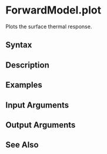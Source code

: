 # ForwardModel.plot
Plots the surface thermal response.

## Syntax

## Description

## Examples

## Input Arguments

## Output Arguments

## See Also
